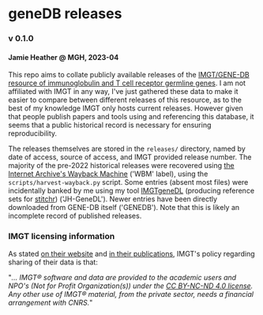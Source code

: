# geneDB releases
### v 0.1.0 
#### Jamie Heather @ MGH, 2023-04

This repo aims to collate publicly available releases of the [IMGT/GENE-DB resource of immunoglobulin and T cell receptor germline genes](https://www.imgt.org/download/GENE-DB/). I am not affiliated with IMGT in any way, I've just gathered these data to make it easier to compare between different releases of this resource, as to the best of my knowledge IMGT only hosts current releases. However given that people publish papers and tools using and referencing this database, it seems that a public historical record is necessary for ensuring reproducibility.

The releases themselves are stored in the `releases/` directory, named by date of access, source of access, and IMGT provided release number. The majority of the pre-2022 historical releases were recovered using [the Internet Archive's Wayback Machine](https://web.archive.org/) ('WBM' label), using the `scripts/harvest-wayback.py` script. Some entries (absent most files) were incidentally banked by me using my tool [IMGTgeneDL](https://github.com/JamieHeather/IMGTgeneDL) (producing reference sets for [stitchr](https://github.com/JamieHeather/stitchr)) ('JH-GeneDL'). Newer entries have been directly downloaded from GENE-DB itself ('GENEDB'). Note that this is likely an incomplete record of published releases.

### IMGT licensing information

As stated [on their website](https://www.imgt.org/about/termsofuse.php) and [in their publications](https://doi.org/10.1093/nar/gkab1136), IMGT's policy regarding sharing of their data is that:

"*... IMGT® software and data are provided to the academic users and NPO's (Not for Profit Organization(s)) under the [CC BY-NC-ND 4.0 license](https://creativecommons.org/licenses/by-nc-nd/4.0/). Any other use of IMGT® material, from the private sector, needs a financial arrangement with CNRS.*"

